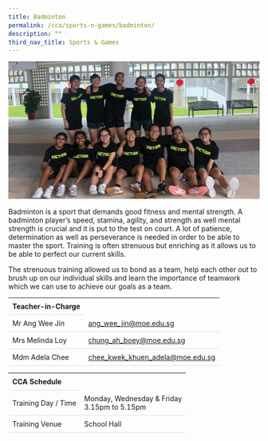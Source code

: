 ```yaml
---
title: Badminton
permalink: /cca/sports-n-games/badminton/
description: ""
third_nav_title: Sports & Games
---
```

<style>
table {
  border-collapse: collapse;
  width: 100%;
}

th, td {
  padding: 8px;
  text-align: left;
  border-bottom: 1px solid #ddd;
}

tr:hover {background-color: beige;}
</style>

<img src="/images/CCA/Badminton/badminton.gif">

<p>Badminton is a sport that demands good fitness
and mental strength. A badminton player’s speed,
stamina, agility, and strength as well mental
strength is crucial and it is put to the test on court.
A lot of patience, determination as well as
perseverance is needed in order to be able to
master the sport. Training is often strenuous but
enriching as it allows us to be able to perfect our
current skills.</p>
<p>The strenuous training allowed us to bond as a
team, help each other out to brush up on our
individual skills and learn the importance of
teamwork which we can use to achieve our goals
as a team.</p>
<table>
	<tbody>
		<tr>
			<th colspan="1">Teacher-in-Charge</th>
</tr>
		<tr>
			<td rowspan="1">Mr Ang Wee Jin</td>
			<td><a target="" href="mailto:ang_wee_jin@moe.edu.sg">ang_wee_jin@moe.edu.sg</a></td>
		</tr>
<tr>
	<td rowspan="1">Mrs Melinda Loy</td>
 <td><a target="" href="mailto:chung_ah_boey@moe.edu.sg">chung_ah_boey@moe.edu.sg</a></td>
	</tr>
<tr>
	<td rowspan="1">Mdm Adela Chee</td>
 <td><a target="" href="mailto:chee_kwek_khuen_adela@moe.edu.sg">chee_kwek_khuen_adela@moe.edu.sg</a></td>
	 	</tr>
</tbody>
</table>
<table>
	<tbody>
		<tr>
			<th colspan="1">CCA Schedule</th>
</tr>
		<tr>
	<td rowspan="1"> Training Day / Time</td>
<td>Monday, Wednesday &amp; Friday<br>
	3.15pm to 5.15pm</td>
	 	</tr>
<tr>
	<td rowspan="1">Training Venue</td>
 <td rowspan="1"> School Hall </td>
	</tr>
</tbody>
</table>